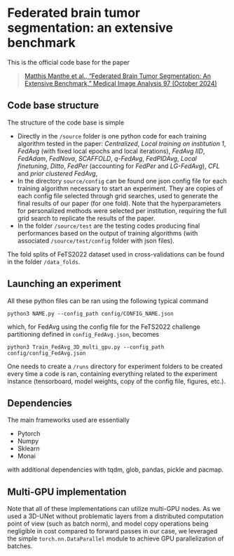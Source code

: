 # Federated brain tumor segmentation: an extensive benchmark

This is the official code base for the paper 

> [Matthis Manthe et al., “Federated Brain Tumor Segmentation: An Extensive Benchmark,” Medical Image Analysis 97 (October 2024)](https://doi.org/10.1016/j.media.2024.103270)

## Code base structure
The structure of the code base is simple
- Directly in the ```/source``` folder is one python code for each training algorithm tested in the paper: *Centralized*, *Local training on institution 1*, *FedAvg* (with fixed local epochs and local iterations), *FedAvg IID*, *FedAdam*, *FedNova*, *SCAFFOLD*, *q-FedAvg*, *FedPIDAvg*, *Local finetuning*, *Ditto*, *FedPer* (accounting for *FedPer* and *LG-FedAvg*), *CFL* and *prior clustered FedAvg*,
- In the directory ```source/config``` can be found one json config file for each training algorithm necessary to start an experiment. They are copies of each config file selected through grid searches, used to generate the final results of our paper (for one fold). Note that the hyperparameters for personalized methods were selected per institution, requiring the full grid search to replicate the results of the paper.
- In the folder ```/source/test``` are the testing codes producing final performances based on the output of training algorithms (with associated ```/source/test/config``` folder with json files).

The fold splits of FeTS2022 dataset used in cross-validations can be found in the folder ```/data_folds```.

## Launching an experiment
All these python files can be ran using the following typical command

```python3 NAME.py --config_path config/CONFIG_NAME.json```

which, for FedAvg using the config file for the FeTS2022 challenge partitioning defined in ```config_FedAvg.json```, becomes 

```python3 Train_FedAvg_3D_multi_gpu.py --config_path config/config_FedAvg.json```

One needs to create a ```/runs``` directory for experiment folders to be created every time a code is ran, containing everything related to the experiment instance (tensorboard, model weights, copy of the config file, figures, etc.).

## Dependencies
The main frameworks used are essentially 
- Pytorch
- Numpy
- Sklearn
- Monai

with additional dependencies with tqdm, glob, pandas, pickle and pacmap.

## Multi-GPU implementation
Note that all of these implementations can utilize multi-GPU nodes. As we used a 3D-UNet without problematic layers from a distributed computation point of view (such as batch norm), and model copy operations being negligible in cost compared to forward passes in our case, we leveraged the simple ```torch.nn.DataParallel``` module to achieve GPU parallelization of batches.

